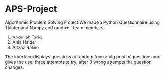 # APS-Project
Algorithmic Problem Solving Project.We made a Python Questionnaire using Tkinter and Numpy and random.
Team members:
  1. Abdullah Tariq
  2. Ahla Haider
  3. Aitzaz Rahim

The interface displays questions at random from a big pool of questions and gives the user three attempts to try, after 3 wrong attempts the question changes.
